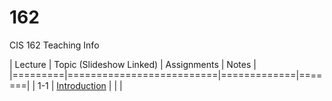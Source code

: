 # 162
CIS 162 Teaching Info

| Lecture | Topic (Slideshow Linked) | Assignments | Notes |
|=========|==========================|=============|=======|
| 1-1     | [Introduction](https://gitpitch.com/irawoodring/162/master?p=introduction "Introduction")             |             |       |
